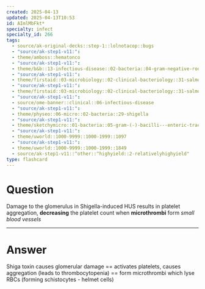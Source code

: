 ```yaml
---
created: 2025-04-13
updated: 2025-04-13T10:53
id: AImlMbFkt*
specialty: infect
specialty_id: 266
tags:
  - source/ak-original-decks::step-1::lolnotacop::bugs
  - "source/ak-step1-v11:": 
  - theme/amboss::hematonco
  - "source/ak-step1-v11:": 
  - theme/b&b::13-infectious-disease::02-bacteria::04-gram-negative-rods
  - "source/ak-step1-v11:": 
  - theme/firstaid::03-microbiology::02-clinical-bacteriology::31-salmonella-vs-shigella
  - "source/ak-step1-v11:": 
  - theme/firstaid::03-microbiology::02-clinical-bacteriology::31-salmonella-vs-shigella::shigella
  - "source/ak-step1-v11:": 
  - source/ome-banner::clinical::06-infectious-disease
  - "source/ak-step1-v11:": 
  - theme/physeo::06-micro::02-bacteria::29-shigella
  - "source/ak-step1-v11:": 
  - theme/sketchymicro::01-bacteria::05-gram-(-)-bacilli---enteric-tract::04-shigella-spp.
  - "source/ak-step1-v11:": 
  - theme/uworld::1000-9999::1000-1999::1097
  - "source/ak-step1-v11:": 
  - theme/uworld::1000-9999::1000-1999::1849
  - source/ak-step1-v11::^other::^highyield::2-relativelyhighyield"
type: flashcard
---
```


# Question
Damage to the glomerulus in Shigella-induced HUS results in platelet aggregation, **decreasing** the platelet count when **microthrombi** form *small blood vessels*

---

# Answer
Shiga toxin causes glomerular damage == activates platelets, causes aggregation (leads to thrombocytopenia) == form microthrombi which lyse RBCs (forming schistocytes - helmet cells)